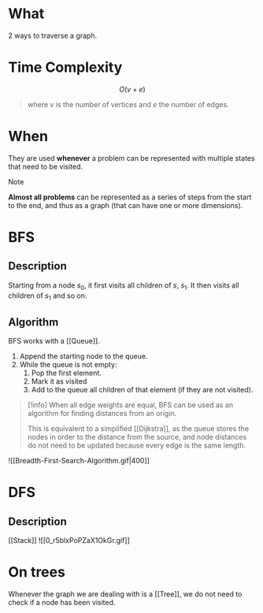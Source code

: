 # What 
2 ways to traverse a graph.

# Time Complexity
$$
O(v+e)
$$
>where $v$ is the number of vertices and $e$ the number of edges.
# When 
They are used **whenever** a problem can be represented with multiple states that need to be visited.

>[!Note] 
>**Almost all problems** can be represented as a series of steps from the start to the end, and thus as a graph (that can have one or more dimensions).
>
# BFS
## Description
Starting from a node $s_0$, it first visits all children of $s$, $s_1$. 
It then visits all children of $s_1$ and so on.

## Algorithm
BFS works with a [[Queue]].
1. Append the starting node to the queue.
2. While the queue is not empty:
	1. Pop the first element.
	2. Mark it as visited
	3. Add to the queue all children of that element (if they are not visited).

>[!info]
>When all edge weights are equal, BFS can be used as an algorithm for finding distances from an origin. 
>
>This is equivalent to a simplified [[Dijkstra]], as the queue stores the nodes in order to the distance from the source, and node distances do not need to be updated because every edge is the same length.

![[Breadth-First-Search-Algorithm.gif|400]]
# DFS
## Description

[[Stack]]
![[0_r5blxPoPZaX1OkGr.gif]]



# On trees
Whenever the graph we are dealing with is a [[Tree]], we do not need to check if a node has been visited.

